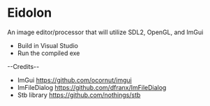 # Eidolon
 An image editor/processor that will utilize SDL2, OpenGL, and ImGui

 - Build in Visual Studio
 - Run the compiled exe

--Credits--

 - ImGui https://github.com/ocornut/imgui
 - ImFileDialog https://github.com/dfranx/ImFileDialog
 - Stb library https://github.com/nothings/stb 

